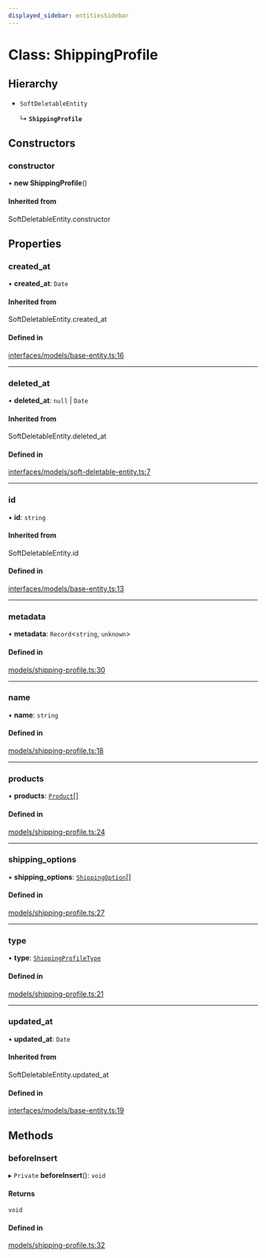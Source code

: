 ```yaml
---
displayed_sidebar: entitiesSidebar
---
```


# Class: ShippingProfile

## Hierarchy

- `SoftDeletableEntity`

  ↳ **`ShippingProfile`**

## Constructors

### constructor

• **new ShippingProfile**()

#### Inherited from

SoftDeletableEntity.constructor

## Properties

### created\_at

• **created\_at**: `Date`

#### Inherited from

SoftDeletableEntity.created\_at

#### Defined in

[interfaces/models/base-entity.ts:16](https://github.com/cloudnepal/medusa/blob/0b0d50b4/packages/medusa/src/interfaces/models/base-entity.ts#L16)

___

### deleted\_at

• **deleted\_at**: ``null`` \| `Date`

#### Inherited from

SoftDeletableEntity.deleted\_at

#### Defined in

[interfaces/models/soft-deletable-entity.ts:7](https://github.com/cloudnepal/medusa/blob/0b0d50b4/packages/medusa/src/interfaces/models/soft-deletable-entity.ts#L7)

___

### id

• **id**: `string`

#### Inherited from

SoftDeletableEntity.id

#### Defined in

[interfaces/models/base-entity.ts:13](https://github.com/cloudnepal/medusa/blob/0b0d50b4/packages/medusa/src/interfaces/models/base-entity.ts#L13)

___

### metadata

• **metadata**: `Record`<`string`, `unknown`\>

#### Defined in

[models/shipping-profile.ts:30](https://github.com/cloudnepal/medusa/blob/0b0d50b4/packages/medusa/src/models/shipping-profile.ts#L30)

___

### name

• **name**: `string`

#### Defined in

[models/shipping-profile.ts:18](https://github.com/cloudnepal/medusa/blob/0b0d50b4/packages/medusa/src/models/shipping-profile.ts#L18)

___

### products

• **products**: [`Product`](Product.md)[]

#### Defined in

[models/shipping-profile.ts:24](https://github.com/cloudnepal/medusa/blob/0b0d50b4/packages/medusa/src/models/shipping-profile.ts#L24)

___

### shipping\_options

• **shipping\_options**: [`ShippingOption`](ShippingOption.md)[]

#### Defined in

[models/shipping-profile.ts:27](https://github.com/cloudnepal/medusa/blob/0b0d50b4/packages/medusa/src/models/shipping-profile.ts#L27)

___

### type

• **type**: [`ShippingProfileType`](../enums/ShippingProfileType.md)

#### Defined in

[models/shipping-profile.ts:21](https://github.com/cloudnepal/medusa/blob/0b0d50b4/packages/medusa/src/models/shipping-profile.ts#L21)

___

### updated\_at

• **updated\_at**: `Date`

#### Inherited from

SoftDeletableEntity.updated\_at

#### Defined in

[interfaces/models/base-entity.ts:19](https://github.com/cloudnepal/medusa/blob/0b0d50b4/packages/medusa/src/interfaces/models/base-entity.ts#L19)

## Methods

### beforeInsert

▸ `Private` **beforeInsert**(): `void`

#### Returns

`void`

#### Defined in

[models/shipping-profile.ts:32](https://github.com/cloudnepal/medusa/blob/0b0d50b4/packages/medusa/src/models/shipping-profile.ts#L32)
